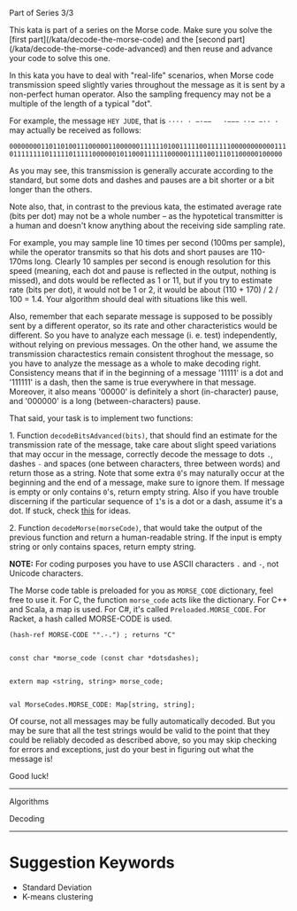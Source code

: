 Part of Series 3/3

This kata is part of a series on the Morse code. Make sure you solve the \[first part\](/kata/decode-the-morse-code) and the \[second part\](/kata/decode-the-morse-code-advanced) and then reuse and advance your code to solve this one.

  
In this kata you have to deal with "real-life" scenarios, when Morse code transmission speed slightly varies throughout the message as it is sent by a non-perfect human operator. Also the sampling frequency may not be a multiple of the length of a typical "dot".

For example, the message `HEY JUDE`, that is `···· · −·−−   ·−−− ··− −·· ·` may actually be received as follows:

`0000000011011010011100000110000001111110100111110011111100000000000111011111111011111011111000000101100011111100000111110011101100000100000`

As you may see, this transmission is generally accurate according to the standard, but some dots and dashes and pauses are a bit shorter or a bit longer than the others.

Note also, that, in contrast to the previous kata, the estimated average rate (bits per dot) may not be a whole number – as the hypotetical transmitter is a human and doesn't know anything about the receiving side sampling rate.

For example, you may sample line 10 times per second (100ms per sample), while the operator transmits so that his dots and short pauses are 110-170ms long. Clearly 10 samples per second is enough resolution for this speed (meaning, each dot and pause is reflected in the output, nothing is missed), and dots would be reflected as 1 or 11, but if you try to estimate rate (bits per dot), it would not be 1 or 2, it would be about (110 + 170) / 2 / 100 = 1.4. Your algorithm should deal with situations like this well.

Also, remember that each separate message is supposed to be possibly sent by a different operator, so its rate and other characteristics would be different. So you have to analyze each message (i. e. test) independently, without relying on previous messages. On the other hand, we assume the transmission charactestics remain consistent throghout the message, so you have to analyze the message as a whole to make decoding right. Consistency means that if in the beginning of a message '11111' is a dot and '111111' is a dash, then the same is true everywhere in that message. Moreover, it also means '00000' is definitely a short (in-character) pause, and '000000' is a long (between-characters) pause.

That said, your task is to implement two functions:

1. Function `decodeBitsAdvanced(bits)`, that should find an estimate for the transmission rate of the message, take care about slight speed variations that may occur in the message, correctly decode the message to dots `.`, dashes `-` and spaces (one between characters, three between words) and return those as a string. Note that some extra `0`'s may naturally occur at the beginning and the end of a message, make sure to ignore them. If message is empty or only contains `0`'s, return empty string. Also if you have trouble discerning if the particular sequence of `1`'s is a dot or a dash, assume it's a dot. If stuck, check [this](https://en.wikipedia.org/wiki/K-means_clustering) for ideas.

2. Function `decodeMorse(morseCode)`, that would take the output of the previous function and return a human-readable string. If the input is empty string or only contains spaces, return empty string.

**NOTE:** For coding purposes you have to use ASCII characters `.` and `-`, not Unicode characters.

The Morse code table is preloaded for you as `MORSE_CODE` dictionary, feel free to use it. For C, the function `morse_code` acts like the dictionary. For C++ and Scala, a map is used. For C#, it's called `Preloaded.MORSE_CODE`. For Racket, a hash called MORSE-CODE is used.

    (hash-ref MORSE-CODE "".-.") ; returns "C"
    

    const char *morse_code (const char *dotsdashes);
    

    extern map <string, string> morse_code;
    

    val MorseCodes.MORSE_CODE: Map[string, string];
    

Of course, not all messages may be fully automatically decoded. But you may be sure that all the test strings would be valid to the point that they could be reliably decoded as described above, so you may skip checking for errors and exceptions, just do your best in figuring out what the message is!

Good luck!

* * *

Algorithms

Decoding

* * *

  


# Suggestion Keywords

- Standard Deviation
- K-means clustering
